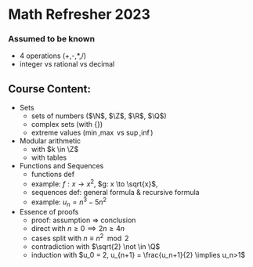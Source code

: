 $\newcommand{\Q}{\mathbb{Q}}$

# Math Refresher 2023

### Assumed to be known

- 4 operations (+,-,\*,/)
- integer vs rational vs decimal

## Course Content:

- Sets
  - sets of numbers ($\N$, $\Z$, $\R$, $\Q$)
  - complex sets (with $\{ \}$)
  - extreme values ($\min$,$\max$ vs $\sup$,$\inf$)
- Modular arithmetic
  - with $k \in \Z$
  - with tables
- Functions and Sequences
  - functions def
  - example: $f: x \to x^2$, $g: x \to \sqrt{x}$, 
  - sequences def: general formula & recursive formula
  - example: $u_n = n^3-5n^2$
- Essence of proofs
  - proof: assumption => conclusion
  - direct with $n \geq 0 \implies 2n \geq 4n$
  - cases split with $n \equiv n^2 \mod 2$
  - contradiction with $\sqrt{2} \not \in \Q$
  - induction with $u_0 = 2, u_{n+1} = \frac{u_n+1}{2} \implies u_n>1$
